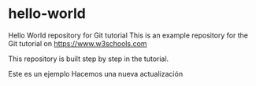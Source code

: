 # hello-world
Hello World repository for Git tutorial
This is an example repository for the Git tutorial on https://www.w3schools.com

This repository is built step by step in the tutorial.

Este es un ejemplo
Hacemos una nueva actualización
